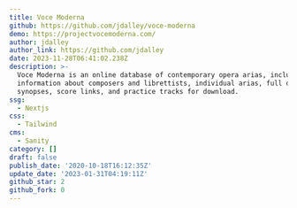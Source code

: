 ```yaml
---
title: Voce Moderna
github: https://github.com/jdalley/voce-moderna
demo: https://projectvocemoderna.com/
author: jdalley
author_link: https://github.com/jdalley
date: 2023-11-28T06:41:02.238Z
description: >-
  Voce Moderna is an online database of contemporary opera arias, including
  information about composers and librettists, individual arias, full opera
  synopses, score links, and practice tracks for download.
ssg:
  - Nextjs
css:
  - Tailwind
cms:
  - Sanity
category: []
draft: false
publish_date: '2020-10-18T16:12:35Z'
update_date: '2023-01-31T04:19:11Z'
github_star: 2
github_fork: 0
---
```

